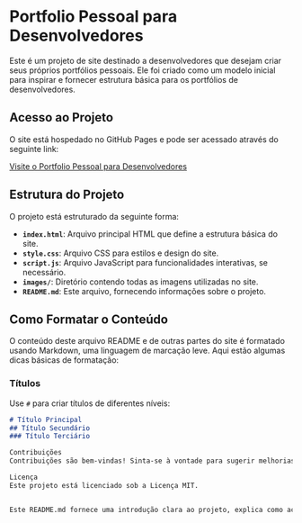 # Portfolio Pessoal para Desenvolvedores

Este é um projeto de site destinado a desenvolvedores que desejam criar seus próprios portfólios pessoais. Ele foi criado como um modelo inicial para inspirar e fornecer estrutura básica para os portfólios de desenvolvedores.

## Acesso ao Projeto

O site está hospedado no GitHub Pages e pode ser acessado através do seguinte link:

[Visite o Portfolio Pessoal para Desenvolvedores](https://github.com/TalyLisboa/TalyLisboa.github.io)

## Estrutura do Projeto

O projeto está estruturado da seguinte forma:

- **`index.html`**: Arquivo principal HTML que define a estrutura básica do site.
- **`style.css`**: Arquivo CSS para estilos e design do site.
- **`script.js`**: Arquivo JavaScript para funcionalidades interativas, se necessário.
- **`images/`**: Diretório contendo todas as imagens utilizadas no site.
- **`README.md`**: Este arquivo, fornecendo informações sobre o projeto.

## Como Formatar o Conteúdo

O conteúdo deste arquivo README e de outras partes do site é formatado usando Markdown, uma linguagem de marcação leve. Aqui estão algumas dicas básicas de formatação:

### Títulos

Use `#` para criar títulos de diferentes níveis:

```markdown
# Título Principal
## Título Secundário
### Título Terciário

Contribuições
Contribuições são bem-vindas! Sinta-se à vontade para sugerir melhorias, correções ou novas funcionalidades através de pull requests.

Licença
Este projeto está licenciado sob a Licença MIT.


Este README.md fornece uma introdução clara ao projeto, explica como acessar o site, descreve a estrutura do projeto e oferece orientações básicas de formatação usando Markdown para ajudar outros desenvolvedores a usar o modelo para seus próprios portfólios pessoais. Certifique-se de ajustar os URLs, nomes de arquivos e outras informações conforme necessário para o seu projeto específico.
